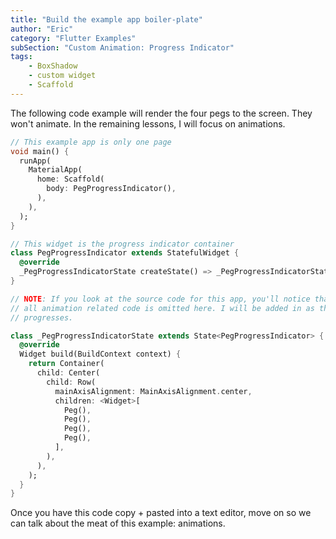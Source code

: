 ```yaml
---
title: "Build the example app boiler-plate"
author: "Eric"
category: "Flutter Examples"
subSection: "Custom Animation: Progress Indicator"
tags:
    - BoxShadow
    - custom widget
    - Scaffold
---
```


The following code example will render the four pegs to the screen. They won't animate. In the remaining lessons, I will focus on animations.

```dart
// This example app is only one page
void main() {
  runApp(
    MaterialApp(
      home: Scaffold(
        body: PegProgressIndicator(),
      ),
    ),
  );
}

// This widget is the progress indicator container
class PegProgressIndicator extends StatefulWidget {
  @override
  _PegProgressIndicatorState createState() => _PegProgressIndicatorState();
}

// NOTE: If you look at the source code for this app, you'll notice that 
// all animation related code is omitted here. I will be added in as the lesson
// progresses.

class _PegProgressIndicatorState extends State<PegProgressIndicator> {
  @override
  Widget build(BuildContext context) {
    return Container(
      child: Center(
        child: Row(
          mainAxisAlignment: MainAxisAlignment.center,
          children: <Widget>[
            Peg(),
            Peg(),
            Peg(),
            Peg(),
          ],
        ),
      ),
    );
  }
}
```

Once you have this code copy + pasted into a text editor, move on so we can talk about the meat of this example: animations.

